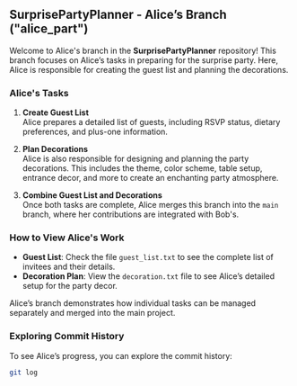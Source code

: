 ## SurprisePartyPlanner - Alice’s Branch ("alice_part")

Welcome to Alice's branch in the **SurprisePartyPlanner** repository! This branch focuses on Alice’s tasks in preparing for the surprise party. Here, Alice is responsible for creating the guest list and planning the decorations.

### Alice's Tasks

1. **Create Guest List**  
   Alice prepares a detailed list of guests, including RSVP status, dietary preferences, and plus-one information.

2. **Plan Decorations**  
   Alice is also responsible for designing and planning the party decorations. This includes the theme, color scheme, table setup, entrance decor, and more to create an enchanting party atmosphere.

3. **Combine Guest List and Decorations**  
   Once both tasks are complete, Alice merges this branch into the `main` branch, where her contributions are integrated with Bob's.

### How to View Alice's Work

- **Guest List**: Check the file `guest_list.txt` to see the complete list of invitees and their details.
- **Decoration Plan**: View the `decoration.txt` file to see Alice’s detailed setup for the party decor.

Alice’s branch demonstrates how individual tasks can be managed separately and merged into the main project.

### Exploring Commit History

To see Alice’s progress, you can explore the commit history:
```bash
git log
```
